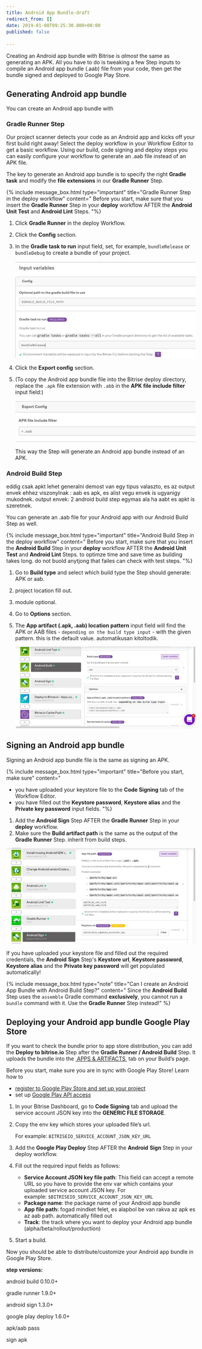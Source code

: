 ```yaml
---
title: Android App Bundle-draft
redirect_from: []
date: 2019-01-08T09:25:30.000+00:00
published: false

---
```

Creating an Android app bundle with Bitrise is _almost_ the same as generating an APK. All you have to do is tweaking a few Step inputs to compile an Android app bundle (.aab) file from your code, then get the bundle signed and deployed to Google Play Store.

## Generating Android app bundle

You can create an Android app bundle with 

### Gradle Runner Step

Our project scanner detects your code as an Android app and kicks off your first build right away! Select the deploy workflow in your Workflow Editor to get a basic workflow. Using our build, code signing and deploy steps you can easily configure your workflow to generate an .aab file instead of an APK file.

The key to generate an Android app bundle is to specify the right **Gradle task** and modify the **file extensions** in our **Gradle Runner** Step.

{% include message_box.html type="important" title="Gradle Runner Step in the deploy workflow" content="
Before you start, make sure that you insert the **Gradle Runner** Step in your **deploy** workflow AFTER the **Android Unit Test** and **Android Lint** Steps.
"%}

1. Click **Gradle Runner** in the deploy Workflow.
2. Click the **Config** section.
3. In the **Gradle task to run** input field, set, for example, `bundleRelease` or `bundleDebug` to create a bundle of your project.

   ![](/img/bundlerelease.jpg)
4. Click the **Export config** section.
5. (To copy the Android app bundle file into the Bitrise deploy directory, replace the `.apk` file extension with `.abb` in the **APK file include filter** input field:)

   ![](/img/include-filter.jpg)

   This way the Step will generate an Android app bundle instead of an APK.

### Android Build Step

eddig csak apkt lehet generalni demost van egy tipus valaszto, es az output envek ehhez viszonylnak : aab es apk, es alist vegu envek is ugyanigy mukodnek. output envek: 2 android build step egymas ala ha aabt es apkt is szeretnek.

You can generate an .aab file for your Android app with our Android Build Step as well.

{% include message_box.html type="important" title="Android Build Step in the deploy workflow" content=" Before you start, make sure that you insert the **Android Build** Step in your **deploy** workflow AFTER the **Android Unit Test** and **Android Lint** Steps. to optimze time and save time as building takes long. do not buold anytjong that failes can check with test steps. "%}

1. Go to **Build type** and select which build type the Step should generate: APK or aab.
2. project location fill out.
3. module optional.
4. Go to **Options** section.
5. The **App artifact (.apk, .aab) location pattern** input field will find the APK or AAB files - `depending on the build type input` - with the given pattern. this is the default value. automatikusan kitoltodik.

   ![](/img/android-build-aab-config.jpg)

## Signing an Android app bundle

Signing an Android app bundle file is the same as signing an APK.

{% include message_box.html type="important" title="Before you start, make sure" content="

* you have uploaded your keystore file to the **Code Signing** tab of the Workflow Editor.
* you have filled out the **Keystore password**, **Keystore alias** and the **Private key password** input fields.
  "%}

1. Add the **Android Sign** Step AFTER the **Gradle Runner** Step in your **deploy** workflow.
2. Make sure the **Build artifact path** is the same as the output of the **Gradle Runner** Step. inherit from build steps.

![](/img/android-sign-aab-apk.jpg)

If you have uploaded your keystore file and filled out the required credentials, the **Android** **Sign** Step's **Keystore url**, **Keystore password**, **Keystore alias** and the **Private key password** will get populated automatically!

{% include message_box.html type="note" title="Can I create an Android App Bundle with Android Build Step?" content=" Since the **Android Build** Step uses the `assemble` Gradle command **exclusively**, you cannot run a `bundle` command with it. Use the **Gradle Runner** Step instead!" %}

## Deploying your Android app bundle Google Play Store

If you want to check the bundle prior to app store distribution, you can add the **Deploy to bitrise.io** Step after the **Gradle Runner / Android Build** Step. It uploads the bundle into the [ APPS & ARTIFACTS ](https://devcenter.bitrise.io/builds/build-artifacts-online/) tab on your Build’s page.

Before you start, make sure you are in sync with Google Play Store! Learn how to

* [register to Google Play Store and set up your project](https://devcenter.bitrise.io/tutorials/deploy/android-deployment/#register-to-google-play-store-and-set-up-your-first-project)
* set up [Google Play API access](https://devcenter.bitrise.io/tutorials/deploy/android-deployment/#set-up-google-play-api-access)

1. In your Bitrise Dashboard, go to **Code Signing** tab and upload the service account JSON key into the **GENERIC FILE STORAGE**.
2. Copy the env key which stores your uploaded file’s url.

   For example: `BITRISEIO_SERVICE_ACCOUNT_JSON_KEY_URL`
3. Add the **Google Play Deploy** Step AFTER the **Android** **Sign** Step in your deploy workflow.
4. Fill out the required input fields as follows:
   * **Service Account JSON key file path**: This field can accept a remote URL so you have to provide the env var which contains your uploaded service account JSON key. For example: `$BITRISEIO_SERVICE_ACCOUNT_JSON_KEY_URL`
   * **Package name**: the package name of your Android app bundle
   * **App file path:**  fogad mindket felet, es alapbol be van rakva az apk es az aab path. automatically filled out
   * **Track**: the track where you want to deploy your Android app bundle (alpha/beta/rollout/production)
5. Start a build.

Now you should be able to distribute/customize your Android app bundle in Google Play Store.

**step versions:**

android build 0.10.0+

gradle runner 1.9.0+

android sign 1.3.0+

google play deploy 1.6.0+

apk/aab pass

sign apk 